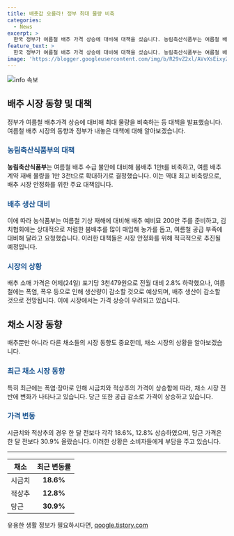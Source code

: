 ```yaml
---
title: 배춧값 오를라! 정부 최대 물량 비축
categories:
  - News
excerpt: >
  한국 정부가 여름철 배추 가격 상승에 대비해 대책을 섰습니다. 농림축산식품부는 여름철 배추 수급 불안에 대비해 봄배추 1만t을 비축하고 여름 배추 계약 재배 물량을 1만 3천t로 확대했습니다. 이에 따라 배추 소매가격은 2.8% 내려 11.2% 저렴하지만 여름철 생산량 감소와 폭염, 폭우 등에 따라 가격 상승이 예상됩니다. 또한 채소 가격 또한 상승세를 보이고 있으며, 정부 및 관련 업체들은 대책 마련에 주력하고 있습니다.
feature_text: >
  한국 정부가 여름철 배추 가격 상승에 대비해 대책을 섰습니다. 농림축산식품부는 여름철 배추 수급 불안에 대비해 봄배추 1만t을 비축하고 여름 배추 계약 재배 물량을 1만 3천t로 확대했습니다. 이에 따라 배추 소매가격은 2.8% 내려 11.2% 저렴하지만 여름철 생산량 감소와 폭염, 폭우 등에 따라 가격 상승이 예상됩니다. 또한 채소 가격 또한 상승세를 보이고 있으며, 정부 및 관련 업체들은 대책 마련에 주력하고 있습니다.
image: 'https://blogger.googleusercontent.com/img/b/R29vZ2xl/AVvXsEixyZcFfHzMRdzZMjFBmAUKJYCLCGyLL1o632UiGVXcaFdKo_bkvkuCioo0uUKlGfBVcT3P84aROyZIXSBEx3Aw5nCQ3pTgDom1WDC4m8eifvWiAmWEEVb4x6G_l8C0QH225ldMjyaFvpxGEBGNO37VmDTDMHGhJPq73UglMfDca1-0aw/s1600/blogspot.png'
---
```


<p><img src="https://blogger.googleusercontent.com/img/b/R29vZ2xl/AVvXsEixyZcFfHzMRdzZMjFBmAUKJYCLCGyLL1o632UiGVXcaFdKo_bkvkuCioo0uUKlGfBVcT3P84aROyZIXSBEx3Aw5nCQ3pTgDom1WDC4m8eifvWiAmWEEVb4x6G_l8C0QH225ldMjyaFvpxGEBGNO37VmDTDMHGhJPq73UglMfDca1-0aw/s1600/blogspot.png" alt="info 속보" /></p>

<h2 data-ke-size="size26">배추 시장 동향 및 대책</h2>

<p data-ke-size="size16">정부가 여름철 배추가격 상승에 대비해 최대 물량을 비축하는 등 대책을 발표했습니다. 여름철 배추 시장의 동향과 정부가 내놓은 대책에 대해 알아보겠습니다.</p>

<h3><b><span style="color: #1a5490;">농림축산식품부의 대책</span></b></h3>

<p data-ke-size="size16"><b>농림축산식품부</b>는 여름철 배추 수급 불안에 대비해 봄배추 1만t를 비축하고, 여름 배추 계약 재배 물량을 1만 3천t으로 확대하기로 결정했습니다. 이는 역대 최고 비축량으로, 배추 시장 안정화를 위한 주요 대책입니다.</p>

<h3><b><span style="color: #1a5490;">배추 생산 대비</span></b></h3>

<p data-ke-size="size16">이에 따라 농식품부는 여름철 기상 재해에 대비해 배추 예비묘 200만 주를 준비하고, 김치협회에는 상대적으로 저렴한 봄배추를 많이 매입해 농가를 돕고, 여름철 공급 부족에 대비해 달라고 요청했습니다. 이러한 대책들은 시장 안정화를 위해 적극적으로 추진될 예정입니다.</p>

<h3><b><span style="color: #1a5490;">시장의 상황</span></b></h3>

<p data-ke-size="size16">배추 소매 가격은 어제(24일) 포기당 3천479원으로 전월 대비 2.8% 하락했으나, 여름철에는 폭염, 폭우 등으로 인해 생산량이 감소할 것으로 예상되며, 배추 생산이 감소할 것으로 전망됩니다. 이에 시장에서는 가격 상승이 우려되고 있습니다.</p>

<h2 data-ke-size="size26">채소 시장 동향</h2>

<p data-ke-size="size16">배추뿐만 아니라 다른 채소들의 시장 동향도 중요한데, 채소 시장의 상황을 알아보겠습니다.</p>

<h3><b><span style="color: #1a5490;">최근 채소 시장 동향</span></b></h3>

<p data-ke-size="size16">특히 최근에는 폭염·장마로 인해 시금치와 적상추의 가격이 상승함에 따라, 채소 시장 전반에 변화가 나타나고 있습니다. 당근 또한 공급 감소로 가격이 상승하고 있습니다.</p>

<h3><b><span style="color: #1a5490;">가격 변동</span></b></h3>

<p data-ke-size="size16">시금치와 적상추의 경우 한 달 전보다 각각 18.6%, 12.8% 상승하였으며, 당근 가격은 한 달 전보다 30.9% 올랐습니다. 이러한 상황은 소비자들에게 부담을 주고 있습니다.</p>

<hr>

<table>
  <thead>
    <tr>
      <th><b>채소</b></th>
      <th><b>최근 변동률</b></th>
    </tr>
  </thead>
  <tbody>
    <tr>
      <td>시금치</td>
      <td style="text-align: center; height: 17px;"><b>18.6%</b></td>
    </tr>
    <tr>
      <td>적상추</td>
      <td style="text-align: center; height: 17px;"><b>12.8%</b></td>
    </tr>
    <tr>
      <td>당근</td>
      <td style="text-align: center; height: 17px;"><b>30.9%</b></td>
    </tr>
  </tbody>
</table>

<p data-ke-size="size16"></p>
유용한 생활 정보가 필요하시다면, <a href="https://qoogle.tistory.com" rel="dofollow">qoogle.tistory.com</a>


